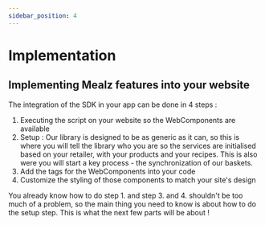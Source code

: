 ```yaml
---
sidebar_position: 4
---
```


# Implementation

## Implementing Mealz features into your website

The integration of the SDK in your app can be done in 4 steps :

1. Executing the script on your website so the WebComponents are available
2. Setup : Our library is designed to be as generic as it can, so this is where you will tell the library who you are so the services are initialised based on your retailer, with your products and your recipes. This is also were you will start a key process - the synchronization of our baskets.
3. Add the tags for the WebComponents into your code
4. Customize the styling of those components to match your site's design

You already know how to do step 1. and step 3. and 4. shouldn't be too much of a problem, so the main thing you need to know is about how to do the setup step. This is what the next few parts will be about !
